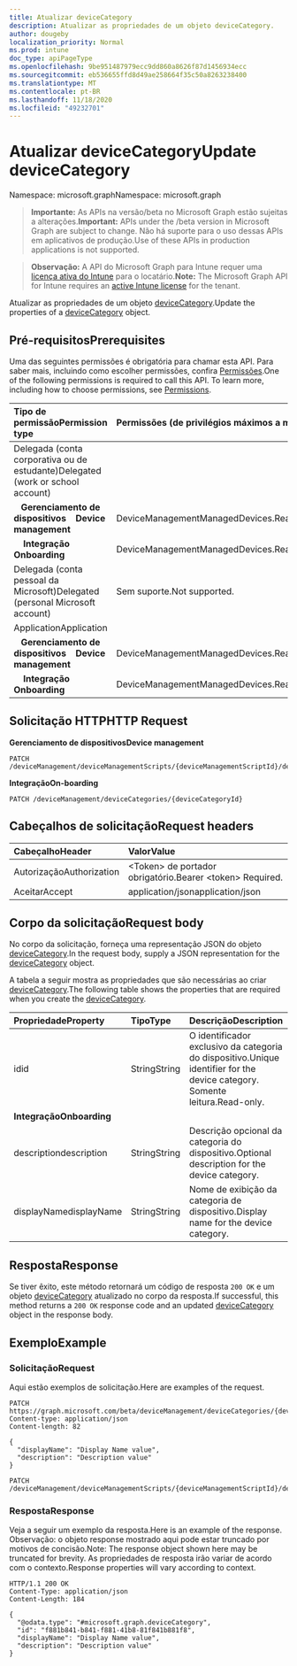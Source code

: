 ```yaml
---
title: Atualizar deviceCategory
description: Atualizar as propriedades de um objeto deviceCategory.
author: dougeby
localization_priority: Normal
ms.prod: intune
doc_type: apiPageType
ms.openlocfilehash: 9be951487979ecc9dd860a8626f87d1456934ecc
ms.sourcegitcommit: eb536655ffd8d49ae258664f35c50a8263238400
ms.translationtype: MT
ms.contentlocale: pt-BR
ms.lasthandoff: 11/18/2020
ms.locfileid: "49232701"
---
```

# <a name="update-devicecategory"></a><span data-ttu-id="0b7db-103">Atualizar deviceCategory</span><span class="sxs-lookup"><span data-stu-id="0b7db-103">Update deviceCategory</span></span>

<span data-ttu-id="0b7db-104">Namespace: microsoft.graph</span><span class="sxs-lookup"><span data-stu-id="0b7db-104">Namespace: microsoft.graph</span></span>

> <span data-ttu-id="0b7db-105">**Importante:** As APIs na versão/beta no Microsoft Graph estão sujeitas a alterações.</span><span class="sxs-lookup"><span data-stu-id="0b7db-105">**Important:** APIs under the /beta version in Microsoft Graph are subject to change.</span></span> <span data-ttu-id="0b7db-106">Não há suporte para o uso dessas APIs em aplicativos de produção.</span><span class="sxs-lookup"><span data-stu-id="0b7db-106">Use of these APIs in production applications is not supported.</span></span>

> <span data-ttu-id="0b7db-107">**Observação:** A API do Microsoft Graph para Intune requer uma [licença ativa do Intune](https://go.microsoft.com/fwlink/?linkid=839381) para o locatário.</span><span class="sxs-lookup"><span data-stu-id="0b7db-107">**Note:** The Microsoft Graph API for Intune requires an [active Intune license](https://go.microsoft.com/fwlink/?linkid=839381) for the tenant.</span></span>

<span data-ttu-id="0b7db-108">Atualizar as propriedades de um objeto [deviceCategory](../resources/intune-shared-devicecategory.md).</span><span class="sxs-lookup"><span data-stu-id="0b7db-108">Update the properties of a [deviceCategory](../resources/intune-shared-devicecategory.md) object.</span></span>

## <a name="prerequisites"></a><span data-ttu-id="0b7db-109">Pré-requisitos</span><span class="sxs-lookup"><span data-stu-id="0b7db-109">Prerequisites</span></span>

<span data-ttu-id="0b7db-p102">Uma das seguintes permissões é obrigatória para chamar esta API. Para saber mais, incluindo como escolher permissões, confira [Permissões](/graph/permissions-reference).</span><span class="sxs-lookup"><span data-stu-id="0b7db-p102">One of the following permissions is required to call this API. To learn more, including how to choose permissions, see [Permissions](/graph/permissions-reference).</span></span>

|<span data-ttu-id="0b7db-112">Tipo de permissão</span><span class="sxs-lookup"><span data-stu-id="0b7db-112">Permission type</span></span>|<span data-ttu-id="0b7db-113">Permissões (de privilégios máximos a mínimos)</span><span class="sxs-lookup"><span data-stu-id="0b7db-113">Permissions (from most to least privileged)</span></span>|
|:---|:---|
|<span data-ttu-id="0b7db-114">Delegada (conta corporativa ou de estudante)</span><span class="sxs-lookup"><span data-stu-id="0b7db-114">Delegated (work or school account)</span></span>||
| <span data-ttu-id="0b7db-115">&nbsp;&nbsp; **Gerenciamento de dispositivos**</span><span class="sxs-lookup"><span data-stu-id="0b7db-115">&nbsp; &nbsp; **Device management**</span></span> | <span data-ttu-id="0b7db-116">DeviceManagementManagedDevices.ReadWrite.All</span><span class="sxs-lookup"><span data-stu-id="0b7db-116">DeviceManagementManagedDevices.ReadWrite.All</span></span>|
| <span data-ttu-id="0b7db-117">&nbsp; &nbsp; **Integração**</span><span class="sxs-lookup"><span data-stu-id="0b7db-117">&nbsp; &nbsp; **Onboarding**</span></span> | <span data-ttu-id="0b7db-118">DeviceManagementManagedDevices.ReadWrite.All</span><span class="sxs-lookup"><span data-stu-id="0b7db-118">DeviceManagementManagedDevices.ReadWrite.All</span></span>|
|<span data-ttu-id="0b7db-119">Delegada (conta pessoal da Microsoft)</span><span class="sxs-lookup"><span data-stu-id="0b7db-119">Delegated (personal Microsoft account)</span></span>|<span data-ttu-id="0b7db-120">Sem suporte.</span><span class="sxs-lookup"><span data-stu-id="0b7db-120">Not supported.</span></span>|
|<span data-ttu-id="0b7db-121">Application</span><span class="sxs-lookup"><span data-stu-id="0b7db-121">Application</span></span>||
| <span data-ttu-id="0b7db-122">&nbsp;&nbsp; **Gerenciamento de dispositivos**</span><span class="sxs-lookup"><span data-stu-id="0b7db-122">&nbsp; &nbsp; **Device management**</span></span> | <span data-ttu-id="0b7db-123">DeviceManagementManagedDevices.ReadWrite.All</span><span class="sxs-lookup"><span data-stu-id="0b7db-123">DeviceManagementManagedDevices.ReadWrite.All</span></span>|
| <span data-ttu-id="0b7db-124">&nbsp; &nbsp; **Integração**</span><span class="sxs-lookup"><span data-stu-id="0b7db-124">&nbsp; &nbsp; **Onboarding**</span></span> | <span data-ttu-id="0b7db-125">DeviceManagementManagedDevices.ReadWrite.All</span><span class="sxs-lookup"><span data-stu-id="0b7db-125">DeviceManagementManagedDevices.ReadWrite.All</span></span>|

## <a name="http-request"></a><span data-ttu-id="0b7db-126">Solicitação HTTP</span><span class="sxs-lookup"><span data-stu-id="0b7db-126">HTTP Request</span></span>

<span data-ttu-id="0b7db-127">**Gerenciamento de dispositivos**</span><span class="sxs-lookup"><span data-stu-id="0b7db-127">**Device management**</span></span>

<!-- {
  "blockType": "ignored"
}
-->
``` http
PATCH /deviceManagement/deviceManagementScripts/{deviceManagementScriptId}/deviceRunStates/{deviceManagementScriptDeviceStateId}/managedDevice/deviceCategory
```

<span data-ttu-id="0b7db-128">**Integração**</span><span class="sxs-lookup"><span data-stu-id="0b7db-128">**On-boarding**</span></span>

<!-- {
  "blockType": "ignored"
}
-->
``` http
PATCH /deviceManagement/deviceCategories/{deviceCategoryId}
```

## <a name="request-headers"></a><span data-ttu-id="0b7db-129">Cabeçalhos de solicitação</span><span class="sxs-lookup"><span data-stu-id="0b7db-129">Request headers</span></span>

|<span data-ttu-id="0b7db-130">Cabeçalho</span><span class="sxs-lookup"><span data-stu-id="0b7db-130">Header</span></span>|<span data-ttu-id="0b7db-131">Valor</span><span class="sxs-lookup"><span data-stu-id="0b7db-131">Value</span></span>|
|:---|:---|
|<span data-ttu-id="0b7db-132">Autorização</span><span class="sxs-lookup"><span data-stu-id="0b7db-132">Authorization</span></span>|<span data-ttu-id="0b7db-133">&lt;Token&gt; de portador obrigatório.</span><span class="sxs-lookup"><span data-stu-id="0b7db-133">Bearer &lt;token&gt; Required.</span></span>|
|<span data-ttu-id="0b7db-134">Aceitar</span><span class="sxs-lookup"><span data-stu-id="0b7db-134">Accept</span></span>|<span data-ttu-id="0b7db-135">application/json</span><span class="sxs-lookup"><span data-stu-id="0b7db-135">application/json</span></span>|

## <a name="request-body"></a><span data-ttu-id="0b7db-136">Corpo da solicitação</span><span class="sxs-lookup"><span data-stu-id="0b7db-136">Request body</span></span>

<span data-ttu-id="0b7db-137">No corpo da solicitação, forneça uma representação JSON do objeto [deviceCategory](../resources/intune-shared-devicecategory.md).</span><span class="sxs-lookup"><span data-stu-id="0b7db-137">In the request body, supply a JSON representation for the [deviceCategory](../resources/intune-shared-devicecategory.md) object.</span></span>

<span data-ttu-id="0b7db-138">A tabela a seguir mostra as propriedades que são necessárias ao criar [deviceCategory](../resources/intune-shared-devicecategory.md).</span><span class="sxs-lookup"><span data-stu-id="0b7db-138">The following table shows the properties that are required when you create the [deviceCategory](../resources/intune-shared-devicecategory.md).</span></span>

|<span data-ttu-id="0b7db-139">Propriedade</span><span class="sxs-lookup"><span data-stu-id="0b7db-139">Property</span></span>|<span data-ttu-id="0b7db-140">Tipo</span><span class="sxs-lookup"><span data-stu-id="0b7db-140">Type</span></span>|<span data-ttu-id="0b7db-141">Descrição</span><span class="sxs-lookup"><span data-stu-id="0b7db-141">Description</span></span>|
|:---|:---|:---|
|<span data-ttu-id="0b7db-142">id</span><span class="sxs-lookup"><span data-stu-id="0b7db-142">id</span></span>|<span data-ttu-id="0b7db-143">String</span><span class="sxs-lookup"><span data-stu-id="0b7db-143">String</span></span>|<span data-ttu-id="0b7db-144">O identificador exclusivo da categoria do dispositivo.</span><span class="sxs-lookup"><span data-stu-id="0b7db-144">Unique identifier for the device category.</span></span> <span data-ttu-id="0b7db-145">Somente leitura.</span><span class="sxs-lookup"><span data-stu-id="0b7db-145">Read-only.</span></span>|
|<span data-ttu-id="0b7db-146">**Integração**</span><span class="sxs-lookup"><span data-stu-id="0b7db-146">**Onboarding**</span></span>|
|<span data-ttu-id="0b7db-147">description</span><span class="sxs-lookup"><span data-stu-id="0b7db-147">description</span></span>|<span data-ttu-id="0b7db-148">String</span><span class="sxs-lookup"><span data-stu-id="0b7db-148">String</span></span>|<span data-ttu-id="0b7db-149">Descrição opcional da categoria do dispositivo.</span><span class="sxs-lookup"><span data-stu-id="0b7db-149">Optional description for the device category.</span></span>|
|<span data-ttu-id="0b7db-150">displayName</span><span class="sxs-lookup"><span data-stu-id="0b7db-150">displayName</span></span>|<span data-ttu-id="0b7db-151">String</span><span class="sxs-lookup"><span data-stu-id="0b7db-151">String</span></span>|<span data-ttu-id="0b7db-152">Nome de exibição da categoria de dispositivo.</span><span class="sxs-lookup"><span data-stu-id="0b7db-152">Display name for the device category.</span></span>|

## <a name="response"></a><span data-ttu-id="0b7db-153">Resposta</span><span class="sxs-lookup"><span data-stu-id="0b7db-153">Response</span></span>

<span data-ttu-id="0b7db-154">Se tiver êxito, este método retornará um código de resposta `200 OK` e um objeto [deviceCategory](../resources/intune-shared-devicecategory.md) atualizado no corpo da resposta.</span><span class="sxs-lookup"><span data-stu-id="0b7db-154">If successful, this method returns a `200 OK` response code and an updated [deviceCategory](../resources/intune-shared-devicecategory.md) object in the response body.</span></span>

## <a name="example"></a><span data-ttu-id="0b7db-155">Exemplo</span><span class="sxs-lookup"><span data-stu-id="0b7db-155">Example</span></span>

### <a name="request"></a><span data-ttu-id="0b7db-156">Solicitação</span><span class="sxs-lookup"><span data-stu-id="0b7db-156">Request</span></span>

<span data-ttu-id="0b7db-157">Aqui estão exemplos de solicitação.</span><span class="sxs-lookup"><span data-stu-id="0b7db-157">Here are examples of the request.</span></span>

``` http
PATCH https://graph.microsoft.com/beta/deviceManagement/deviceCategories/{deviceCategoryId}
Content-type: application/json
Content-length: 82

{
  "displayName": "Display Name value",
  "description": "Description value"
}

PATCH /deviceManagement/deviceManagementScripts/{deviceManagementScriptId}/deviceRunStates/{deviceManagementScriptDeviceStateId}/managedDevice/deviceCategory
```

### <a name="response"></a><span data-ttu-id="0b7db-158">Resposta</span><span class="sxs-lookup"><span data-stu-id="0b7db-158">Response</span></span>

<span data-ttu-id="0b7db-159">Veja a seguir um exemplo da resposta.</span><span class="sxs-lookup"><span data-stu-id="0b7db-159">Here is an example of the response.</span></span> <span data-ttu-id="0b7db-160">Observação: o objeto response mostrado aqui pode estar truncado por motivos de concisão.</span><span class="sxs-lookup"><span data-stu-id="0b7db-160">Note: The response object shown here may be truncated for brevity.</span></span> <span data-ttu-id="0b7db-161">As propriedades de resposta irão variar de acordo com o contexto.</span><span class="sxs-lookup"><span data-stu-id="0b7db-161">Response properties will vary according to context.</span></span>

``` http
HTTP/1.1 200 OK
Content-Type: application/json
Content-Length: 184

{
  "@odata.type": "#microsoft.graph.deviceCategory",
  "id": "f881b841-b841-f881-41b8-81f841b881f8",
  "displayName": "Display Name value",
  "description": "Description value"
}
```










